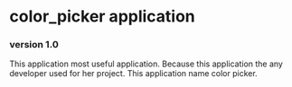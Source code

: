 # color_picker application

### version 1.0

<p>This application most useful application. Because this application the any developer used for her project. This application name color picker.</p>
